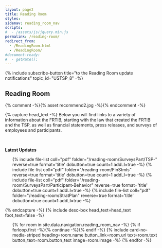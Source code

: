 ```yaml
---
layout: page2
title: Reading Room
styles:
sidenav: reading_room_nav
scripts:
#  - /assets/js/jquery.min.js
permalink: /reading-room/
redirect_from:
  - /ReadingRoom.html
  - /ReadingRoom/
#document-ready:
#  - getRate();
---
```


{% include subscribe-button title="to the Reading Room update notifications" topic_id="USTSP_8" -%}

## Reading Room

{% comment -%}{% asset recommend2.jpg -%}{% endcomment -%}

{% capture head_text -%}
Below you will find links to a variety of information about the FRTIB, starting with the law that created the FRTIB and the TSP, as well as financial statements, press releases, and surveys of employees and participants.

<br><br>
<strong>Latest Updates</strong>

<ul>
{% include file-list coll="pdf" folder="/reading-room/SurveysPart/TSP-" reverse=true format='title' dobutton=true count=1 addLI=true -%}
{% include file-list coll="pdf" folder="/reading-room/FinStmts" reverse=true format='title' dobutton=true count=1 addLI=true -%}
{% include file-list coll="pdf" folder="/reading-room/SurveysPart/Participant-Behavior" reverse=true format='title' dobutton=true count=1 addLI=true -%}
{% include file-list coll="pdf" folder="/reading-room/StratPlan" reverse=true format='title' dobutton=true count=1 addLI=true -%}
</ul>
{% endcapture -%}
{% include desc-box head_text=head_text foot_text=false -%}



<!-- cards starts here -->
<ul class="usa-card-group">
{% for room in site.data.navigation.reading_room_nav -%}
{% if forloop.first -%}{% continue -%}{% endif -%}
{% include card-no-media-striped heading=room.name button_link=room.url
      text=room.text button_text=room.button_text image=room.image -%}
{% endfor -%}
</ul>
<!-- end of cards -->

<!-- CONTENT END -->

